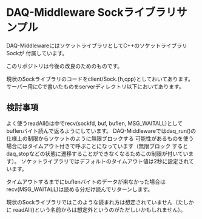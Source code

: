 # DAQ-Middleware Sockライブラリサンプル

DAQ-MiddlewareにはソケットライブラリとしてC++のソケットライブラリSockが
付属しています。

このリポジトリは今後の改良のためのものです。

現状のSockライブラリのコードをclient/Sock.{h,cpp}としておいてあります。
サーバー用にCで書いたものをserverディレクトリ以下においてあります。

## 検討事項

よく使うreadAll()は中でrecv(sockfd, buf, buflen, MSG_WAITALL)として
buflenバイト読んで返るようにしています。
DAQ-Middlewareではdaq_run()の仕様上の制限からソケットのように無限ブロックする
可能性があるものを使う場合にはタイムアウト付きで呼ぶことになっています（無限ブロック
するとdaq_stopなどの状態に遷移することができなくなるためこの制限が付いています）。
ソケットライブラリではデフォルトのタイムアウト値は2秒に設定されています。

タイムアウトするまでにbuflenバイトのデータが来なかった場合は
recv(MSG_WAITALL)は読める分だけ読んでリターンします。

現状のSockライブラリではこのような読まれ方は想定されていません（たしかに
readAll()という名前からは想定外というのがただしいかもしれません）。
